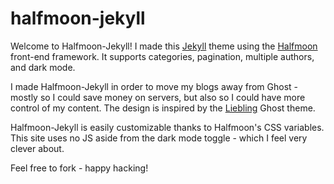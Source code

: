 # halfmoon-jekyll

Welcome to Halfmoon-Jekyll! I made this [Jekyll](https://jekyllrb.com/) theme using the [Halfmoon](https://www.gethalfmoon.com/docs/introduction/) front-end framework. It supports categories, pagination, multiple authors, and dark mode.

I made Halfmoon-Jekyll in order to move my blogs away from Ghost - mostly so I could save money on servers, but also so I could have more control of my content. The design is inspired by the [Liebling](https://github.com/eddiesigner/liebling) Ghost theme.

Halfmoon-Jekyll is easily customizable thanks to Halfmoon's CSS variables. This site uses no JS aside from the dark mode toggle - which I feel very clever about.

Feel free to fork - happy hacking!
